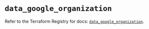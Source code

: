 # `data_google_organization`

Refer to the Terraform Registry for docs: [`data_google_organization`](https://registry.terraform.io/providers/hashicorp/google/6.3.0/docs/data-sources/organization).
